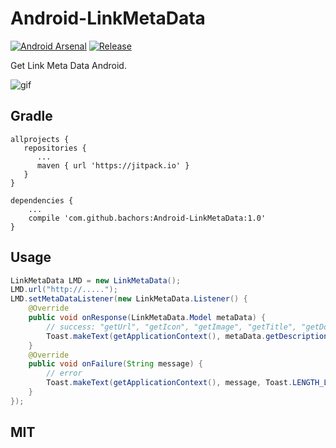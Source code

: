 # Android-LinkMetaData
[![Android Arsenal](https://img.shields.io/badge/Android%20Arsenal-PrefixInput-red.svg?style=flat)](https://android-arsenal.com/details/1/6069)
[![Release](https://jitpack.io/v/bachors/Android-Prefix-Input.svg)](https://jitpack.io/#bachors/Android-Prefix-Input)

Get Link Meta Data Android.

![gif](http://i.giphy.com/xUNd9GYGbRUbmfojv2.gif)

Gradle
------
```
allprojects {
   repositories {
      ...
      maven { url 'https://jitpack.io' }
   }
}
```
```
dependencies {
    ...
    compile 'com.github.bachors:Android-LinkMetaData:1.0'
}
```

Usage
-----
```java
LinkMetaData LMD = new LinkMetaData();
LMD.url("http://.....");
LMD.setMetaDataListener(new LinkMetaData.Listener() {
	@Override
	public void onResponse(LinkMetaData.Model metaData) {
		// success: "getUrl", "getIcon", "getImage", "getTitle", "getDomain", "getDescription"
		Toast.makeText(getApplicationContext(), metaData.getDescription(), Toast.LENGTH_LONG).show();
	}
	@Override
	public void onFailure(String message) {
		// error
		Toast.makeText(getApplicationContext(), message, Toast.LENGTH_LONG).show();
	}
});
```
  
MIT
-----
